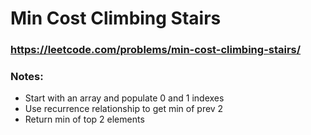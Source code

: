 # Min Cost Climbing Stairs

### https://leetcode.com/problems/min-cost-climbing-stairs/

### Notes:

* Start with an array and populate 0 and 1 indexes
* Use recurrence relationship to get min of prev 2
* Return min of top 2 elements